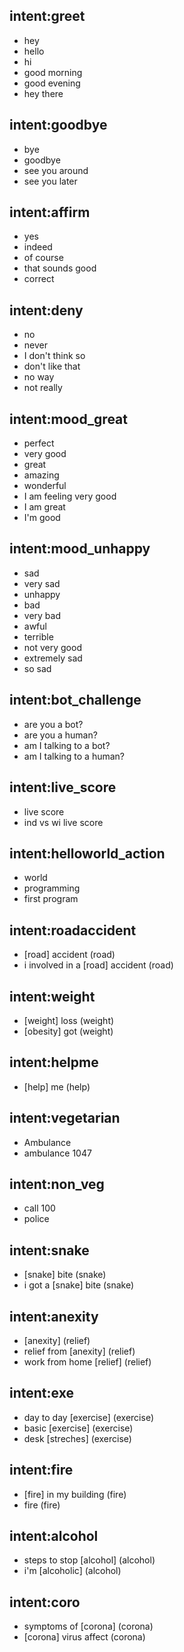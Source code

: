 ## intent:greet
- hey
- hello
- hi
- good morning
- good evening
- hey there

## intent:goodbye
- bye
- goodbye
- see you around
- see you later

## intent:affirm
- yes
- indeed
- of course
- that sounds good
- correct

## intent:deny
- no
- never
- I don't think so
- don't like that
- no way
- not really

## intent:mood_great
- perfect
- very good
- great
- amazing
- wonderful
- I am feeling very good
- I am great
- I'm good

## intent:mood_unhappy
- sad
- very sad
- unhappy
- bad
- very bad
- awful
- terrible
- not very good
- extremely sad
- so sad

## intent:bot_challenge
- are you a bot?
- are you a human?
- am I talking to a bot?
- am I talking to a human?


## intent:live_score
- live score
- ind vs wi live score

## intent:helloworld_action
- world
- programming
- first program

## intent:roadaccident
- [road] accident (road)
- i involved in a [road] accident (road)

## intent:weight
- [weight] loss (weight)
- [obesity] got (weight)

## intent:helpme
- [help] me (help)

## intent:vegetarian
- Ambulance
- ambulance 1047

## intent:non_veg
- call 100
- police

## intent:snake
- [snake] bite (snake)
- i got a [snake] bite (snake)

## intent:anexity
- [anexity] (relief)
- relief from [anexity] (relief)
- work from home [relief] (relief)

## intent:exe
- day to day [exercise] (exercise)
- basic [exercise] (exercise)
- desk [streches] (exercise)

## intent:fire
- [fire] in my building (fire)
- fire (fire)

## intent:alcohol
- steps to stop [alcohol] (alcohol)
- i'm [alcoholic] (alcohol)

## intent:coro
- symptoms of [corona] (corona)
- [corona] virus affect (corona)

